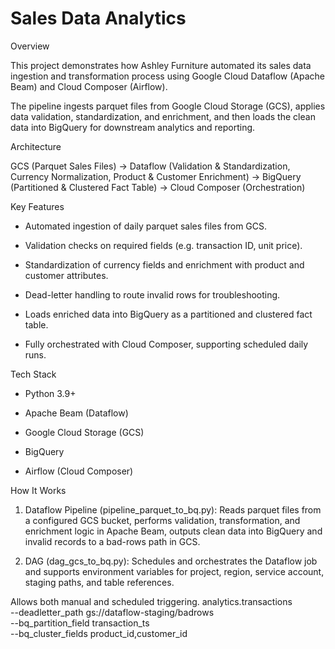 #  Sales Data Analytics
Overview

This project demonstrates how Ashley Furniture automated its sales data ingestion and transformation process using Google Cloud Dataflow (Apache Beam) and Cloud Composer (Airflow).

The pipeline ingests parquet files from Google Cloud Storage (GCS), applies data validation, standardization, and enrichment, and then loads the clean data into BigQuery for downstream analytics and reporting.

Architecture

GCS (Parquet Sales Files) -> Dataflow (Validation & Standardization, Currency Normalization, Product & Customer Enrichment) -> BigQuery (Partitioned & Clustered Fact Table) -> Cloud Composer (Orchestration)

Key Features

- Automated ingestion of daily parquet sales files from GCS.

- Validation checks on required fields (e.g. transaction ID, unit price).

- Standardization of currency fields and enrichment with product and customer attributes.

- Dead-letter handling to route invalid rows for troubleshooting.

- Loads enriched data into BigQuery as a partitioned and clustered fact table.

- Fully orchestrated with Cloud Composer, supporting scheduled daily runs.
  

Tech Stack

- Python 3.9+

- Apache Beam (Dataflow)

- Google Cloud Storage (GCS)

- BigQuery

- Airflow (Cloud Composer)
  

How It Works

1. Dataflow Pipeline (pipeline_parquet_to_bq.py): Reads parquet files from a configured GCS bucket, performs validation, transformation, and enrichment logic in Apache Beam, outputs clean data into BigQuery and invalid records to a bad-rows path in GCS.

2. DAG (dag_gcs_to_bq.py): Schedules and orchestrates the Dataflow job and supports environment variables for project, region, service account, staging paths, and table references.

Allows both manual and scheduled triggering.
analytics.transactions \
  --deadletter_path gs://dataflow-staging/badrows \
  --bq_partition_field transaction_ts \
  --bq_cluster_fields product_id,customer_id
